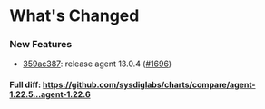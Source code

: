 # What's Changed

### New Features
- [359ac387](https://github.com/sysdiglabs/charts/commit/359ac3871f0e38a175802ed0e8f1c620b572e008): release agent 13.0.4 ([#1696](https://github.com/sysdiglabs/charts/issues/1696))
#### Full diff: https://github.com/sysdiglabs/charts/compare/agent-1.22.5...agent-1.22.6
